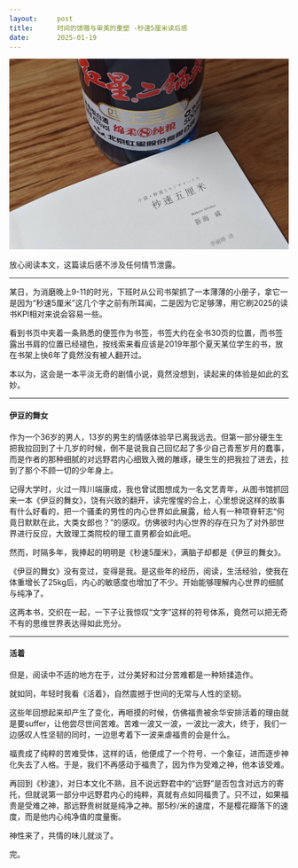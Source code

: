 ```yaml
---
layout:     post
title:      时间的馈赠与审美的重塑 -秒速5厘米读后感
date:       2025-01-19
---
```

![秒速5厘米](/images/202502/5cm.png)


放心阅读本文，这篇读后感不涉及任何情节泄露。


---


某日，为消磨晚上9-11的时光，下班时从公司书架抓了一本薄薄的小册子，拿它一是因为“秒速5厘米”这几个字之前有所耳闻，二是因为它足够薄，用它刷2025的读书KPI相对来说会容易一些。

看到书页中夹着一条熟悉的便签作为书签，书签大约在全书30页的位置，而书签露出书肩的位置已经褪色，按线索来看应该是2019年那个夏天某位学生的书，放在书架上快6年了竟然没有被人翻开过。

本以为，这会是一本平淡无奇的剧情小说，竟然没想到，读起来的体验是如此的玄妙。


---

#### 伊豆的舞女

作为一个36岁的男人，13岁的男生的情感体验早已离我远去。但第一部分硬生生把我拉回到了十几岁的时候，倒不是说我自己回忆起了多少自己青葱岁月的蠢事，而是作者的那种细腻的对远野君内心细致入微的雕琢，硬生生的把我拉了进去，拉到了那个不顾一切的少年身上。

记得大学时，火过一阵川端康成，我也曾试图想成为一名文艺青年，从图书馆抓回来一本《伊豆的舞女》，饶有兴致的翻开，读完惺惺的合上，心里想说这样的故事有什么好看的，把一个骚柔的男性的内心世界如此展露，给人有一种项脊轩志“何竟日默默在此，大类女郎也？”的感叹。仿佛彼时内心世界的存在只为了对外部世界进行反应，大致理工类院校的理工直男都会如此吧。

然而，时隔多年，我捧起的明明是《秒速5厘米》，满脑子却都是《伊豆的舞女》。

《伊豆的舞女》没有变过，变得是我。是这些年的经历，阅读，生活经验，使我在体重增长了25kg后，内心的敏感度也增加了不少。开始能够理解内心世界的细腻与纯净了。

这两本书，交织在一起，一下子让我惊叹“文字”这样的符号体系，竟然可以把无奇不有的思维世界表达得如此充分。


---

#### 活着

但是，阅读中不适的地方在于，过分美好和过分苦难都是一种矫揉造作。

就如同，年轻时我看《活着》，自然震撼于世间的无常与人性的坚韧。

这些年回想起来却产生了变化，再咂摸的时候，仿佛福贵被余华安排活着的理由就是要suffer，让他尝尽世间苦难。苦难一波又一波，一波比一波大，终于，我们一边感叹人性坚韧的同时，一边思考着下一波来虐福贵的会是什么。

福贵成了纯粹的苦难受体，这样的话，他便成了一个符号、一个象征，进而逐步神化失去了人格。于是，我们不再感动于福贵了，因为作为受难之神，他本该受难。

再回到《秒速》，对日本文化不熟，且不说远野君中的“远野”是否包含对远方的寄托，但就说第一部分中远野君内心的纯粹，真就有点如同福贵了。只不过，如果福贵是受难之神，那远野贵树就是纯净之神。那5秒/米的速度，不是樱花瓣落下的速度，而是他内心纯净值的度量衡。

神性来了，共情的味儿就淡了。



完。


